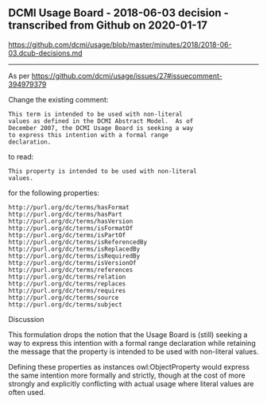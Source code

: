 ## DCMI Usage Board - 2018-06-03 decision - transcribed from Github on 2020-01-17

https://github.com/dcmi/usage/blob/master/minutes/2018/2018-06-03.dcub-decisions.md

----------------------------------------------------------
As per https://github.com/dcmi/usage/issues/27#issuecomment-394979379

Change the existing comment:

    This term is intended to be used with non-literal
    values as defined in the DCMI Abstract Model.  As of
    December 2007, the DCMI Usage Board is seeking a way
    to express this intention with a formal range
    declaration.

to read:

    This property is intended to be used with non-literal
    values.

for the following properties:

    http://purl.org/dc/terms/hasFormat
    http://purl.org/dc/terms/hasPart
    http://purl.org/dc/terms/hasVersion
    http://purl.org/dc/terms/isFormatOf
    http://purl.org/dc/terms/isPartOf
    http://purl.org/dc/terms/isReferencedBy
    http://purl.org/dc/terms/isReplacedBy
    http://purl.org/dc/terms/isRequiredBy
    http://purl.org/dc/terms/isVersionOf
    http://purl.org/dc/terms/references
    http://purl.org/dc/terms/relation
    http://purl.org/dc/terms/replaces
    http://purl.org/dc/terms/requires
    http://purl.org/dc/terms/source
    http://purl.org/dc/terms/subject

Discussion

This formulation drops the notion that the Usage Board is
(still) seeking a way to express this intention with a
formal range declaration while retaining the message that
the property is intended to be used with non-literal
values.

Defining these properties as instances owl:ObjectProperty
would express the same intention more formally and
strictly, though at the cost of more strongly and
explicitly conflicting with actual usage where literal
values are often used.
